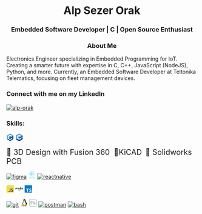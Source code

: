 <h1 align="center">Alp Sezer Orak</h1>
<h3 align="center">Embedded Software Developer | C | Open Source Enthusiast</h3>

<h3 align="center">About Me</h3>
Electronics Engineer specializing in Embedded Programming for IoT. Creating a smarter future with expertise in C, C++, JavaScript (NodeJS), Python, and more. Currently, an Embedded Software Developer at Teltonika Telematics, focusing on fleet management devices.


<h3 align="left">Connect with me on my LinkedIn</h3>
<p align="left">
  <a href="https://linkedin.com/in/alp-orak" target="blank">
    <img align="center" src="https://raw.githubusercontent.com/rahuldkjain/github-profile-readme-generator/master/src/images/icons/Social/linked-in-alt.svg" alt="alp-orak" height="20" width="20" />
  </a>
</p>
<h3 align="left">Skills:</h3>
<p align="left">
  <!-- Embedded -->
  <a href="https://www.cprogramming.com/" target="_blank" rel="noreferrer"><img src="https://raw.githubusercontent.com/devicons/devicon/master/icons/c/c-original.svg" alt="c" title="C" width="20" height="20"/></a>
  <a href="https://www.w3schools.com/cpp/" target="_blank" rel="noreferrer"><img src="https://raw.githubusercontent.com/devicons/devicon/master/icons/cplusplus/cplusplus-original.svg" alt="cplusplus" title="C++" width="20" height="20"/></a>
  
 <span title="Fusion 360" style="font-size: 20px; margin-right: 5px;">🔧 3D Design with Fusion 360 </span>
  <span title="KiCad" style="font-size: 20px; margin-right: 5px;">🔧KiCAD</span>
  <span title="Solidworks PCB" style="font-size: 20px; margin-right: 5px;">🔧 Solidworks PCB</span>
  
  <!-- Frontend -->
  <a href="https://www.figma.com/" target="_blank" rel="noreferrer"><img src="https://www.vectorlogo.zone/logos/figma/figma-icon.svg" alt="figma" title="Figma" width="20" height="20"/></a>
  <a href="https://reactjs.org/" target="_blank" rel="noreferrer"><img src="https://raw.githubusercontent.com/devicons/devicon/master/icons/react/react-original-wordmark.svg" alt="react" title="React" width="20" height="20"/></a>
  <a href="https://reactnative.dev/" target="_blank" rel="noreferrer"><img src="https://reactnative.dev/img/header_logo.svg" alt="reactnative" title="React Native" width="20" height="20"/></a>

  <!-- Backend -->
  <a href="https://developer.mozilla.org/en-US/docs/Web/JavaScript" target="_blank" rel="noreferrer"><img src="https://raw.githubusercontent.com/devicons/devicon/master/icons/javascript/javascript-original.svg" alt="javascript" title="JavaScript" width="20" height="20"/></a>
  <a href="https://nodejs.org" target="_blank" rel="noreferrer"><img src="https://raw.githubusercontent.com/devicons/devicon/master/icons/nodejs/nodejs-original-wordmark.svg" alt="nodejs" title="Node.js" width="20" height="20"/></a>
  <a href="https://www.typescriptlang.org/" target="_blank" rel="noreferrer"><img src="https://raw.githubusercontent.com/devicons/devicon/master/icons/typescript/typescript-original.svg" alt="typescript" title="TypeScript" width="20" height="20"/></a>

  <!-- Tools -->
  <a href="https://git-scm.com/" target="_blank" rel="noreferrer"><img src="https://www.vectorlogo.zone/logos/git-scm/git-scm-icon.svg" alt="git" title="Git" width="20" height="20"/></a>
  <a href="https://www.linux.org/" target="_blank" rel="noreferrer"><img src="https://raw.githubusercontent.com/devicons/devicon/master/icons/linux/linux-original.svg" alt="linux" title="Linux" width="20" height="20"/></a>
  <a href="https://www.photoshop.com/en" target="_blank" rel="noreferrer"><img src="https://raw.githubusercontent.com/devicons/devicon/master/icons/photoshop/photoshop-line.svg" alt="photoshop" title="Photoshop" width="20" height="20"/></a>
  <a href="https://postman.com" target="_blank" rel="noreferrer"><img src="https://www.vectorlogo.zone/logos/getpostman/getpostman-icon.svg" alt="postman" title="Postman" width="20" height="20"/></a>
  <a href="https://www.gnu.org/software/bash/" target="_blank" rel="noreferrer"><img src="https://www.vectorlogo.zone/logos/gnu_bash/gnu_bash-icon.svg" alt="bash" title="Bash" width="20" height="20"/></a>

</p>
